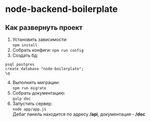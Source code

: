 # node-backend-boilerplate
## Как развернуть проект
1) Установить зависимости:  
`npm install`
2) Собрать конфиги:
`npm run config`
3) Создать бд:
```
psql postgres
create database "node-boilerplate";
\q
```
4) Выполнить миграции:  
`npm run migrate`  
5) Собрать документацию:  
`gulp doc`  
6) Запустить сервер:  
 `node app/app.js`  
 Дебаг панель находится по адресу **/api**, документация - **/doc**
